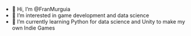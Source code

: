 - 👋 Hi, I’m @FranMurguia
- 👀 I’m interested in game development and data science
- 🌱 I’m currently learning Python for data science and Unity to make my own Indie Games

<!---
FranMurguia/FranMurguia is a ✨ special ✨ repository because its `README.md` (this file) appears on your GitHub profile.
You can click the Preview link to take a look at your changes.
--->
